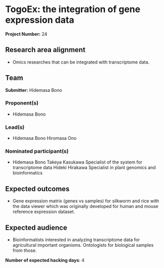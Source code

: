 # TogoEx: the integration of gene expression data

**Project Number:** 24

## Research area alignment

- Omics researches that can be integrated with transcriptome data.

## Team

**Submitter:** Hidemasa Bono

### Proponent(s)

- Hidemasa Bono

### Lead(s)

- Hidemasa Bono
 Hiromasa Ono

### Nominated participant(s)

- Hidemasa Bono 
 Takeya Kasukawa Specialist of the system for transcriptome data
 Hideki Hirakawa Specialist in plant genomics and bioinformatics

## Expected outcomes

- Gene expression matrix (genes vs samples) for silkworm and rice with the data viewer which was originally developed for human and mouse reference expression dataset.

## Expected audience

- Bioinformatists interested in analyzing transcriptome data for agricultural important organisms.
 Ontologists for biological samples from those.

**Number of expected hacking days**: 4

